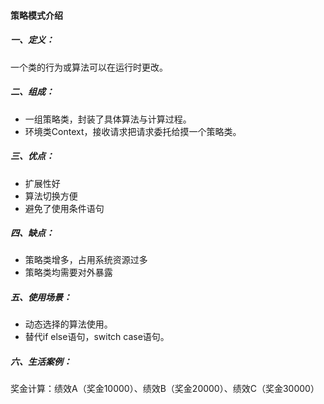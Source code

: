 #### 策略模式介绍

##### 一、定义：
一个类的行为或算法可以在运行时更改。

##### 二、组成：
- 一组策略类，封装了具体算法与计算过程。
- 环境类Context，接收请求把请求委托给摸一个策略类。

##### 三、优点：
- 扩展性好
- 算法切换方便
- 避免了使用条件语句

##### 四、缺点：
- 策略类增多，占用系统资源过多
- 策略类均需要对外暴露

##### 五、使用场景：
- 动态选择的算法使用。
- 替代if else语句，switch case语句。

##### 六、生活案例：
奖金计算：绩效A（奖金10000）、绩效B（奖金20000）、绩效C（奖金30000）

